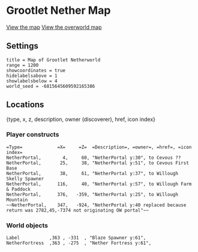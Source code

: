 # Grootlet Nether Map #

[View the map][grootletnethermap]
[View the overworld map][grootletmap]

## Settings ##

```
title = Map of Grootlet Netherworld
range = 1200
showcoordinates = true
hidelabelsabove = 1
showlabelsbelow = 4
world_seed = -6815645609592165386
```

## Locations ##
{type, x, z, description, owner (discoverer), href, icon index}

### Player constructs ###
```
=Type=             =X=     =Z=  =Description=, =owner=, =href=, =icon index=
NetherPortal,        4,     60, "NetherPortal y:30", to Cevous ??
NetherPortal,       25,     38, "NetherPortal y:51", to Cevous First Base
NetherPortal,       38,     61, "NetherPortal y:37", to Willough Skelly Spawner
NetherPortal,      116,     40, "NetherPortal y:57", to Willough Farm & Paddock
NetherPortal,      376,   -359, "NetherPortal y:25", to Willough Mountain
~~NetherPortal,    347,   -924, "NetherPortal y:40 replaced because return was 2782,45,-7374 not originating OW portal"~~
```

### World objects ###
```
Label           ,363 , -331  , "Blaze Spawner y:61", 
NetherFortress  ,363 , -275  , "Nether Fortress y:61", 
```


[grootletmap]: <http://mlippert.github.io/MCWorldMaps/minecraft-map/index.html?src=https%3A%2F%2Fraw.githubusercontent.com%2Fmlippert%2FMCWorldMaps%2Fgh-pages%2Fworlds%2Fgrootlet%2Foverworld-locations.md&oceansrc=..%2Fworlds%2Fgrootlet%2Focean_mask.png> "Grootlet Minecraft Explorer's Map"
[grootletnethermap]: <http://mlippert.github.io/MCWorldMaps/minecraft-map/index.html?src=https%3A%2F%2Fraw.githubusercontent.com%2Fmlippert%2FMCWorldMaps%2Fgh-pages%2Fworlds%2Fgrootlet%2Fnetherworld-locations.md> "Groot Netherworld Minecraft Explorer's Map"
